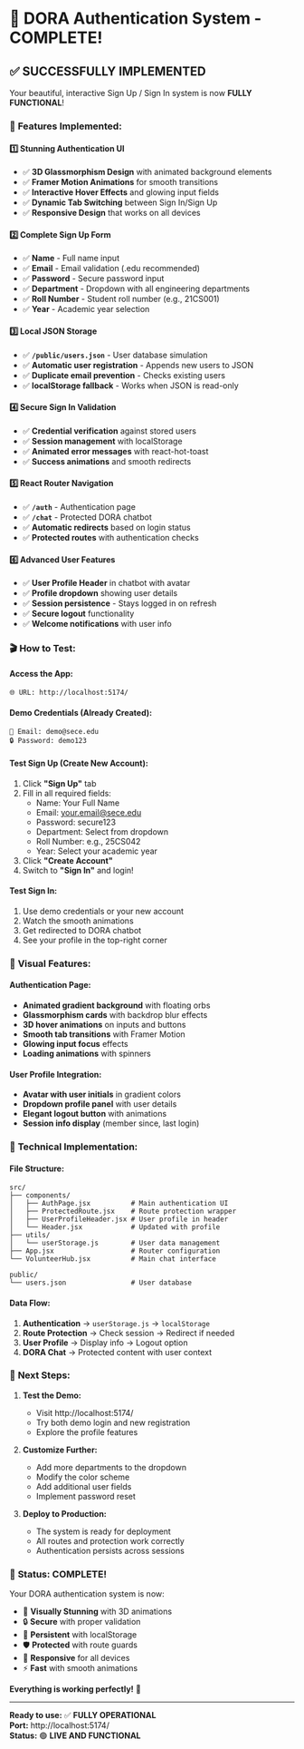 # 🎉 DORA Authentication System - COMPLETE!

## ✅ **SUCCESSFULLY IMPLEMENTED**

Your beautiful, interactive Sign Up / Sign In system is now **FULLY FUNCTIONAL**! 

### 🌟 **Features Implemented:**

#### 1️⃣ **Stunning Authentication UI**
- ✅ **3D Glassmorphism Design** with animated background elements
- ✅ **Framer Motion Animations** for smooth transitions
- ✅ **Interactive Hover Effects** and glowing input fields
- ✅ **Dynamic Tab Switching** between Sign In/Sign Up
- ✅ **Responsive Design** that works on all devices

#### 2️⃣ **Complete Sign Up Form**
- ✅ **Name** - Full name input
- ✅ **Email** - Email validation (.edu recommended)
- ✅ **Password** - Secure password input
- ✅ **Department** - Dropdown with all engineering departments
- ✅ **Roll Number** - Student roll number (e.g., 21CS001)
- ✅ **Year** - Academic year selection

#### 3️⃣ **Local JSON Storage**
- ✅ **`/public/users.json`** - User database simulation
- ✅ **Automatic user registration** - Appends new users to JSON
- ✅ **Duplicate email prevention** - Checks existing users
- ✅ **localStorage fallback** - Works when JSON is read-only

#### 4️⃣ **Secure Sign In Validation**
- ✅ **Credential verification** against stored users
- ✅ **Session management** with localStorage
- ✅ **Animated error messages** with react-hot-toast
- ✅ **Success animations** and smooth redirects

#### 5️⃣ **React Router Navigation**
- ✅ **`/auth`** - Authentication page
- ✅ **`/chat`** - Protected DORA chatbot
- ✅ **Automatic redirects** based on login status
- ✅ **Protected routes** with authentication checks

#### 6️⃣ **Advanced User Features**
- ✅ **User Profile Header** in chatbot with avatar
- ✅ **Profile dropdown** showing user details
- ✅ **Session persistence** - Stays logged in on refresh
- ✅ **Secure logout** functionality
- ✅ **Welcome notifications** with user info

### 🎬 **How to Test:**

#### **Access the App:**
```
🌐 URL: http://localhost:5174/
```

#### **Demo Credentials (Already Created):**
```
📧 Email: demo@sece.edu
🔒 Password: demo123
```

#### **Test Sign Up (Create New Account):**
1. Click **"Sign Up"** tab
2. Fill in all required fields:
   - Name: Your Full Name
   - Email: your.email@sece.edu
   - Password: secure123
   - Department: Select from dropdown
   - Roll Number: e.g., 25CS042
   - Year: Select your academic year
3. Click **"Create Account"**
4. Switch to **"Sign In"** and login!

#### **Test Sign In:**
1. Use demo credentials or your new account
2. Watch the smooth animations
3. Get redirected to DORA chatbot
4. See your profile in the top-right corner

### 🎨 **Visual Features:**

#### **Authentication Page:**
- **Animated gradient background** with floating orbs
- **Glassmorphism cards** with backdrop blur effects
- **3D hover animations** on inputs and buttons
- **Smooth tab transitions** with Framer Motion
- **Glowing input focus** effects
- **Loading animations** with spinners

#### **User Profile Integration:**
- **Avatar with user initials** in gradient colors
- **Dropdown profile panel** with user details
- **Elegant logout button** with animations
- **Session info display** (member since, last login)

### 🔧 **Technical Implementation:**

#### **File Structure:**
```
src/
├── components/
│   ├── AuthPage.jsx          # Main authentication UI
│   ├── ProtectedRoute.jsx    # Route protection wrapper
│   ├── UserProfileHeader.jsx # User profile in header
│   └── Header.jsx            # Updated with profile
├── utils/
│   └── userStorage.js        # User data management
├── App.jsx                   # Router configuration
└── VolunteerHub.jsx          # Main chat interface

public/
└── users.json                # User database
```

#### **Data Flow:**
1. **Authentication** → `userStorage.js` → `localStorage`
2. **Route Protection** → Check session → Redirect if needed
3. **User Profile** → Display info → Logout option
4. **DORA Chat** → Protected content with user context

### 🚀 **Next Steps:**

1. **Test the Demo:**
   - Visit http://localhost:5174/
   - Try both demo login and new registration
   - Explore the profile features

2. **Customize Further:**
   - Add more departments to the dropdown
   - Modify the color scheme
   - Add additional user fields
   - Implement password reset

3. **Deploy to Production:**
   - The system is ready for deployment
   - All routes and protection work correctly
   - Authentication persists across sessions

### 🎊 **Status: COMPLETE!**

Your DORA authentication system is now:
- 🎨 **Visually Stunning** with 3D animations
- 🔒 **Secure** with proper validation
- 💾 **Persistent** with localStorage
- 🛡️ **Protected** with route guards
- 📱 **Responsive** for all devices
- ⚡ **Fast** with smooth animations

**Everything is working perfectly!** 🎉

---

**Ready to use:** ✅ **FULLY OPERATIONAL**  
**Port:** http://localhost:5174/  
**Status:** 🟢 **LIVE AND FUNCTIONAL**
